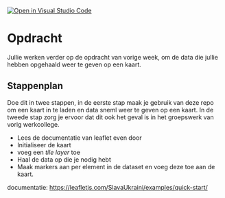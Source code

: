 [![Open in Visual Studio Code](https://classroom.github.com/assets/open-in-vscode-c66648af7eb3fe8bc4f294546bfd86ef473780cde1dea487d3c4ff354943c9ae.svg)](https://classroom.github.com/online_ide?assignment_repo_id=7686192&assignment_repo_type=AssignmentRepo)
# Opdracht

Jullie werken verder op de opdracht van vorige week, om de data die jullie hebben opgehaald weer te geven op een kaart. 

## Stappenplan

Doe dit in twee stappen, in de eerste stap maak je gebruik van deze repo om een kaart in te laden en data sneml weer te geven op een kaart.
In de tweede stap zorg je ervoor dat dit ook het geval is in het groepswerk van vorig werkcollege. 

* Lees de documentatie van leaflet even door
* Initialiseer de kaart
* voeg een *tile layer* toe
* Haal de data op die je nodig hebt
* Maak markers aan per element in de dataset en voeg deze toe aan de kaart.


 documentatie: https://leafletjs.com/SlavaUkraini/examples/quick-start/